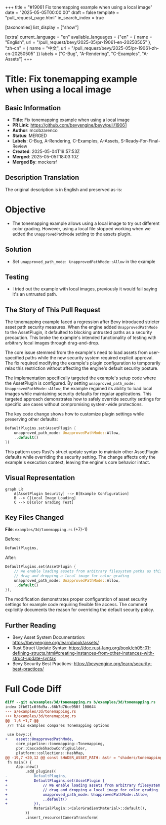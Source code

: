 +++
title = "#19061 Fix tonemapping example when using a local image"
date = "2025-05-05T00:00:00"
draft = false
template = "pull_request_page.html"
in_search_index = true

[taxonomies]
list_display = ["show"]

[extra]
current_language = "en"
available_languages = {"en" = { name = "English", url = "/pull_request/bevy/2025-05/pr-19061-en-20250505" }, "zh-cn" = { name = "中文", url = "/pull_request/bevy/2025-05/pr-19061-zh-cn-20250505" }}
labels = ["C-Bug", "A-Rendering", "C-Examples", "A-Assets"]
+++

# Title: Fix tonemapping example when using a local image

## Basic Information
- **Title**: Fix tonemapping example when using a local image
- **PR Link**: https://github.com/bevyengine/bevy/pull/19061
- **Author**: mcobzarenco
- **Status**: MERGED
- **Labels**: C-Bug, A-Rendering, C-Examples, A-Assets, S-Ready-For-Final-Review
- **Created**: 2025-05-04T19:57:53Z
- **Merged**: 2025-05-05T18:03:10Z
- **Merged By**: mockersf

## Description Translation
The original description is in English and preserved as-is:

# Objective

- The tonemapping example allows using a local image to try out different color grading. However, using a local file stopped working when we added the `UnapprovedPathMode` setting to the assets plugin.

## Solution

- Set `unapproved_path_mode: UnapprovedPathMode::Allow` in the example

## Testing

- I tried out the example with local images, previously it would fail saying it's an untrusted path.

## The Story of This Pull Request

The tonemapping example faced a regression after Bevy introduced stricter asset path security measures. When the engine added `UnapprovedPathMode` to the AssetPlugin, it defaulted to blocking untrusted paths as a security precaution. This broke the example's intended functionality of testing with arbitrary local images through drag-and-drop.

The core issue stemmed from the example's need to load assets from user-specified paths while the new security system required explicit approval. The fix required modifying the example's plugin configuration to temporarily relax this restriction without affecting the engine's default security posture.

The implementation specifically targeted the example's setup code where the AssetPlugin is configured. By setting `unapproved_path_mode: UnapprovedPathMode::Allow`, the example regained its ability to load local images while maintaining security defaults for regular applications. This targeted approach demonstrates how to safely override security settings for specific use cases without compromising system-wide protections.

The key code change shows how to customize plugin settings while preserving other defaults:

```rust
DefaultPlugins.set(AssetPlugin {
    unapproved_path_mode: UnapprovedPathMode::Allow,
    ..default()
})
```

This pattern uses Rust's struct update syntax to maintain other AssetPlugin defaults while overriding the security setting. The change affects only the example's execution context, leaving the engine's core behavior intact.

## Visual Representation

```mermaid
graph LR
    A[AssetPlugin Security] --> B[Example Configuration]
    B --> C[Local Image Loading]
    C --> D[Color Grading Test]
```

## Key Files Changed

**File**: `examples/3d/tonemapping.rs` (+7/-1)

Before:
```rust
DefaultPlugins,
```

After:
```rust
DefaultPlugins.set(AssetPlugin {
    // We enable loading assets from arbitrary filesystem paths as this example allows
    // drag and dropping a local image for color grading
    unapproved_path_mode: UnapprovedPathMode::Allow,
    ..default()
}),
```

The modification demonstrates proper configuration of asset security settings for example code requiring flexible file access. The comment explicitly documents the reason for overriding the default security policy.

## Further Reading

- Bevy Asset System Documentation: https://bevyengine.org/learn/book/assets/
- Rust Struct Update Syntax: https://doc.rust-lang.org/book/ch05-01-defining-structs.html#creating-instances-from-other-instances-with-struct-update-syntax
- Bevy Security Best Practices: https://bevyengine.org/learn/security-best-practices/

# Full Code Diff
```diff
diff --git a/examples/3d/tonemapping.rs b/examples/3d/tonemapping.rs
index 2fb671c0f6d9a..66b7d76ce950f 100644
--- a/examples/3d/tonemapping.rs
+++ b/examples/3d/tonemapping.rs
@@ -1,6 +1,7 @@
 //! This examples compares Tonemapping options
 
 use bevy::{
+    asset::UnapprovedPathMode,
     core_pipeline::tonemapping::Tonemapping,
     pbr::CascadeShadowConfigBuilder,
     platform::collections::HashMap,
@@ -19,7 +20,12 @@ const SHADER_ASSET_PATH: &str = "shaders/tonemapping_test_patterns.wgsl";
 fn main() {
     App::new()
         .add_plugins((
-            DefaultPlugins,
+            DefaultPlugins.set(AssetPlugin {
+                // We enable loading assets from arbitrary filesystem paths as this example allows
+                // drag and dropping a local image for color grading
+                unapproved_path_mode: UnapprovedPathMode::Allow,
+                ..default()
+            }),
             MaterialPlugin::<ColorGradientMaterial>::default(),
         ))
         .insert_resource(CameraTransform(
```
